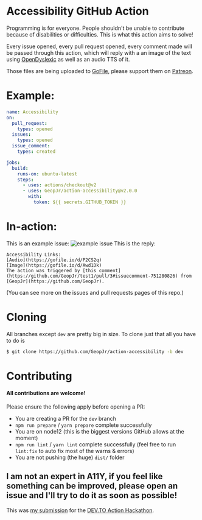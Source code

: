 # Accessibility GitHub Action

Programming is for everyone. People shouldn't be unable to contribute because of disabilities or difficulties.
This is what this action aims to solve!

Every issue opened, every pull request opened, every comment made will be passed through this action, which will
reply with a an image of the text using [OpenDyslexic](https://opendyslexic.org/) as well as an audio TTS of it.

Those files are being uploaded to [GoFile](https://gofile.io/welcome), please support them on [Patreon](https://www.patreon.com/gofile).

# Example:

```yml
name: Accessibility
on:
  pull_request:
    types: opened
  issues:
    types: opened
  issue_comment:
    types: created

jobs:
  build:
    runs-on: ubuntu-latest
    steps:
      - uses: actions/checkout@v2
      - uses: GeopJr/action-accessibility@v2.0.0
        with:
          token: ${{ secrets.GITHUB_TOKEN }}
```

# In-action:

This is an example issue:
![example issue](https://i.imgur.com/5ixNhAY.png)
This is the reply:

```
Accessibility Links:
[Audio](https://gofile.io/d/P2CS2q)
[Image](https://gofile.io/d/Awd1Dk)
The action was triggered by [this comment](https://github.com/GeopJr/test1/pull/3#issuecomment-751280826) from [GeopJr](https://github.com/GeopJr).
```

(You can see more on the issues and pull requests pages of this repo.)

# Cloning
All branches except `dev` are pretty big in size.
To clone just that all you have to do is
```sh
$ git clone https://github.com/GeopJr/action-accessibility -b dev
```

# Contributing

#### All contributions are welcome!
Please ensure the following apply before opening a PR:
- You are creating a PR for the `dev` branch
- `npm run prepare` / `yarn prepare` complete successfully 
- You are on node12 (this is the biggest versions GitHub allows at the moment)
- `npm run lint` / `yarn lint` complete successfully (feel free to run `lint:fix` to auto fix most of the warns & errors)
- You are not pushing (the huge) `dist/` folder

## I am not an expert in A11Y, if you feel like something can be improved, please open an issue and I'll try to do it as soon as possible!

This was [my submission](https://dev.to/geopjr/action-accessibility-a-github-action-for-those-in-need-hg7) for the [DEV.TO Action Hackathon](https://dev.to/devteam/announcing-the-github-actions-hackathon-on-dev-3ljn).

